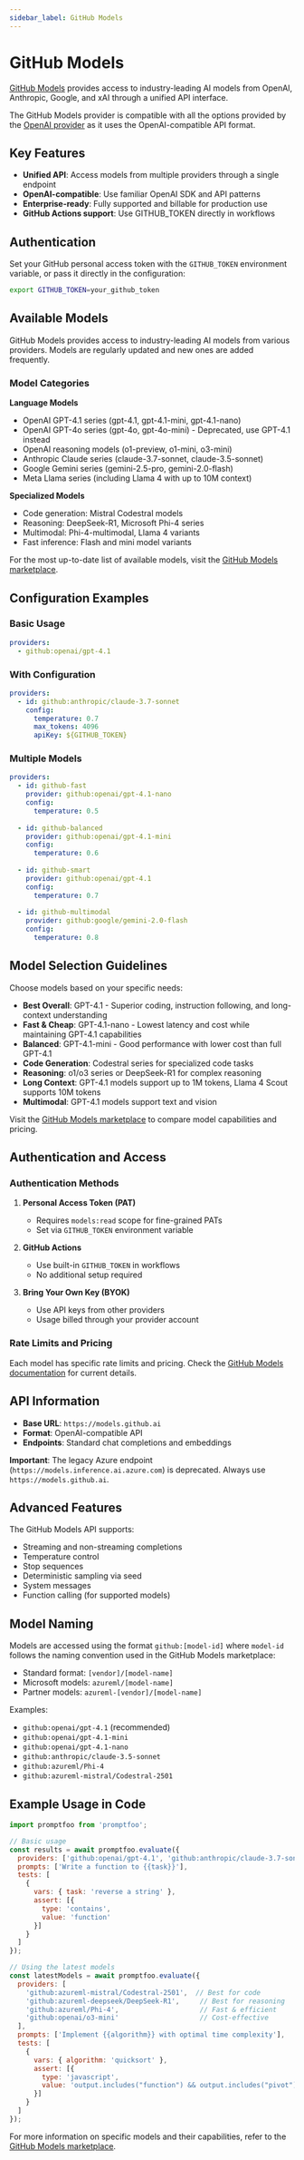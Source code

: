 ```yaml
---
sidebar_label: GitHub Models
---
```


# GitHub Models

[GitHub Models](https://github.com/marketplace/models/) provides access to industry-leading AI models from OpenAI, Anthropic, Google, and xAI through a unified API interface.

The GitHub Models provider is compatible with all the options provided by the [OpenAI provider](/docs/providers/openai/) as it uses the OpenAI-compatible API format.

## Key Features

- **Unified API**: Access models from multiple providers through a single endpoint
- **OpenAI-compatible**: Use familiar OpenAI SDK and API patterns
- **Enterprise-ready**: Fully supported and billable for production use
- **GitHub Actions support**: Use GITHUB_TOKEN directly in workflows

## Authentication

Set your GitHub personal access token with the `GITHUB_TOKEN` environment variable, or pass it directly in the configuration:

```bash
export GITHUB_TOKEN=your_github_token
```

## Available Models

GitHub Models provides access to industry-leading AI models from various providers. Models are regularly updated and new ones are added frequently.

### Model Categories

**Language Models**
- OpenAI GPT-4.1 series (gpt-4.1, gpt-4.1-mini, gpt-4.1-nano)
- OpenAI GPT-4o series (gpt-4o, gpt-4o-mini) - Deprecated, use GPT-4.1 instead
- OpenAI reasoning models (o1-preview, o1-mini, o3-mini)
- Anthropic Claude series (claude-3.7-sonnet, claude-3.5-sonnet)
- Google Gemini series (gemini-2.5-pro, gemini-2.0-flash)
- Meta Llama series (including Llama 4 with up to 10M context)

**Specialized Models**
- Code generation: Mistral Codestral models
- Reasoning: DeepSeek-R1, Microsoft Phi-4 series
- Multimodal: Phi-4-multimodal, Llama 4 variants
- Fast inference: Flash and mini model variants

For the most up-to-date list of available models, visit the [GitHub Models marketplace](https://github.com/marketplace/models/).

## Configuration Examples

### Basic Usage

```yaml
providers:
  - github:openai/gpt-4.1
```

### With Configuration

```yaml
providers:
  - id: github:anthropic/claude-3.7-sonnet
    config:
      temperature: 0.7
      max_tokens: 4096
      apiKey: ${GITHUB_TOKEN}
```

### Multiple Models

```yaml
providers:
  - id: github-fast
    provider: github:openai/gpt-4.1-nano
    config:
      temperature: 0.5
  
  - id: github-balanced
    provider: github:openai/gpt-4.1-mini
    config:
      temperature: 0.6
  
  - id: github-smart
    provider: github:openai/gpt-4.1
    config:
      temperature: 0.7
  
  - id: github-multimodal
    provider: github:google/gemini-2.0-flash
    config:
      temperature: 0.8
```

## Model Selection Guidelines

Choose models based on your specific needs:

- **Best Overall**: GPT-4.1 - Superior coding, instruction following, and long-context understanding
- **Fast & Cheap**: GPT-4.1-nano - Lowest latency and cost while maintaining GPT-4.1 capabilities
- **Balanced**: GPT-4.1-mini - Good performance with lower cost than full GPT-4.1
- **Code Generation**: Codestral series for specialized code tasks
- **Reasoning**: o1/o3 series or DeepSeek-R1 for complex reasoning
- **Long Context**: GPT-4.1 models support up to 1M tokens, Llama 4 Scout supports 10M tokens
- **Multimodal**: GPT-4.1 models support text and vision

Visit the [GitHub Models marketplace](https://github.com/marketplace/models/) to compare model capabilities and pricing.

## Authentication and Access

### Authentication Methods

1. **Personal Access Token (PAT)**
   - Requires `models:read` scope for fine-grained PATs
   - Set via `GITHUB_TOKEN` environment variable

2. **GitHub Actions**
   - Use built-in `GITHUB_TOKEN` in workflows
   - No additional setup required

3. **Bring Your Own Key (BYOK)**
   - Use API keys from other providers
   - Usage billed through your provider account

### Rate Limits and Pricing

Each model has specific rate limits and pricing. Check the [GitHub Models documentation](https://docs.github.com/en/github-models) for current details.

## API Information

- **Base URL**: `https://models.github.ai`
- **Format**: OpenAI-compatible API
- **Endpoints**: Standard chat completions and embeddings

**Important**: The legacy Azure endpoint (`https://models.inference.ai.azure.com`) is deprecated. Always use `https://models.github.ai`.

## Advanced Features

The GitHub Models API supports:
- Streaming and non-streaming completions
- Temperature control
- Stop sequences
- Deterministic sampling via seed
- System messages
- Function calling (for supported models)

## Model Naming

Models are accessed using the format `github:[model-id]` where `model-id` follows the naming convention used in the GitHub Models marketplace:

- Standard format: `[vendor]/[model-name]`
- Microsoft models: `azureml/[model-name]`
- Partner models: `azureml-[vendor]/[model-name]`

Examples:
- `github:openai/gpt-4.1` (recommended)
- `github:openai/gpt-4.1-mini`
- `github:openai/gpt-4.1-nano`
- `github:anthropic/claude-3.5-sonnet`
- `github:azureml/Phi-4`
- `github:azureml-mistral/Codestral-2501`

## Example Usage in Code

```javascript
import promptfoo from 'promptfoo';

// Basic usage
const results = await promptfoo.evaluate({
  providers: ['github:openai/gpt-4.1', 'github:anthropic/claude-3.7-sonnet'],
  prompts: ['Write a function to {{task}}'],
  tests: [
    {
      vars: { task: 'reverse a string' },
      assert: [{
        type: 'contains',
        value: 'function'
      }]
    }
  ]
});

// Using the latest models
const latestModels = await promptfoo.evaluate({
  providers: [
    'github:azureml-mistral/Codestral-2501',  // Best for code
    'github:azureml-deepseek/DeepSeek-R1',     // Best for reasoning
    'github:azureml/Phi-4',                    // Fast & efficient
    'github:openai/o3-mini'                    // Cost-effective
  ],
  prompts: ['Implement {{algorithm}} with optimal time complexity'],
  tests: [
    {
      vars: { algorithm: 'quicksort' },
      assert: [{
        type: 'javascript',
        value: 'output.includes("function") && output.includes("pivot")',
      }]
    }
  ]
});
```

For more information on specific models and their capabilities, refer to the [GitHub Models marketplace](https://github.com/marketplace/models/).
